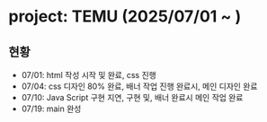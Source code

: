 # project: TEMU (2025/07/01 ~ )
## 현황
* 07/01: html 작성 시작 및 완료, css 진행
* 07/04: css 디자인 80% 완료, 배너 작업 진행 완료시, 메인 디자인 완료
* 07/10: Java Script 구현 지연, 구현 및, 배너 완료시 메인 작업 완료
* 07/19: main 완성